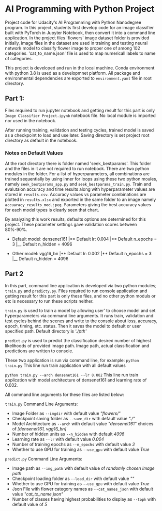 # AI Programming with Python Project

Project code for Udacity's AI Programming with Python Nanodegree program. In this project, students first develop code for an image classifier built with PyTorch in Jupyter Notebook, then convert it into a command line application. In the project files 'flowers' image dataset folder is provided initially, image files in the dataset are used in training and testing neural network model to classify flower image to proper one of among 102 categories. 'cat_to_name.json' file is used to map numericall labels to name of categories.

This project is developed and run in the local machine. Conda environment with python 3.8 is used as a developmnet platform. All package and environmental dependencies are exported to `environment.yaml` file in root directory.

## Part 1:

Files required to run jupyter notebook and getting result for this part is only `Image Classifier Project.ipynb` notebook file. No local module is imported nor used in the notebook.

After running training, validation and testing cycles, trained model is saved as a checkpoint to load and use later. Saving directory is set project root directory as default in the notebook.

### Notes on Default Values

At the root directory there is folder named 'seek_bestparams'. This folder and the files in it are not required to run notebook. There are two python modules in the folder. For a list of hyperparameters, all combinations are trained sequentially by using inner for loops using these two python moules, namely `seek_bestparams_app.py` and `seek_bestparams_train.py`. Train and evalutaion accuracy and time results along with hyperparameter values are stored in `results.csv`. Accuracy values vs parameter combinations are plotted in `results.xlsx` and exported in the same folder to an image namely `accuaracy_results_mod.jpeg`. Parameters giving the best accuracy values for each model types is clearly seen that chart.

By analyzing this work results, defaults options are determined for this project. These parameter settings gave validation scores between 80%-90%.

- Default model: densenet161
  |** Default lr: 0.004
  |** Default n_epochs = 3
  |\_\_ Default n_hidden = 4096

- Other model: vgg16_bn
  |** Default lr: 0.002
  |** Default n_epochs = 3
  |\_\_ Default n_hidden = 4096

## Part 2

In this part, command line application is developed via two python modules; `train.py` and `predicty.py`. Files required to run console application and getting result for this part is only these files, and no other python moduls or etc is necessary to run these scripts neither.

`train.py` is used to train a model by allowing user' to choose model and set hyperparameters via command line arguments. It runs train, validation and test cycles behind the scenes and write to the console about loss, accuracy, epoch, timing, etc. status. Then it saves the model to default or user specified path. Default directory is _'./pth'_

`predict.py` is used to predict the classification desired number of highest likelihoods of provided image path. Image path, actual classification and predictions are written to console.

These two application is run via command line, for example:
`python train.py`
This line run train application with all default values

`python train.py --arch densenet161 --lr 0.002`
This line run train application with model architecture of densenet161 and learning rate of 0.002.

All command line arguments for these files are listed below:

`train.py` Command Line Arguments:

- Image Folder as `--imgdir` with default value _"flowers/"_
- Checkpoint saving folder as `--save_dir` with default value _"./"_
- Model Architecture as `--arch` with default value _"densenet161"_ choices of _[densenet161, vgg16_bn]_
- Number of hidden units as `--n_hidden` with default _4096_
- Learning rate as `--lr` with default value _0.004_
- Number of training epochs as `--n_epochs` with default value _3_
- Whether to use GPU for training as `--use_gpu` with default value _True_

`predict.py` Command Line Arguments:

- Image path as `--img_path` with default value of _randomly chosen image path_
- Checkpoint loading folder as `--load_dir` with default value _""_
- Whether to use GPU for training as `--use_gpu` with default value _True_
- Json File with flower category names as `--cat_names_json` with default value _"cat_to_name.json"_
- Number of classes having highest probabilities to display as `--topk` with default value of _5_
